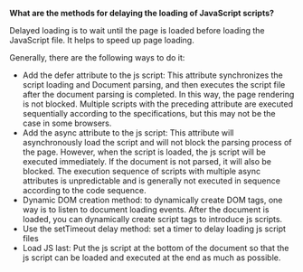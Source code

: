 **What are the methods for delaying the loading of JavaScript scripts?**

Delayed loading is to wait until the page is loaded before loading the JavaScript file. It helps to speed up page loading. 

Generally, there are the following ways to do it: 

- Add the defer attribute to the js script: This attribute synchronizes the script loading and Document parsing, and then executes the script file after the document parsing is completed. In this way, the page rendering is not blocked. Multiple scripts with the preceding attribute are executed sequentially according to the specifications, but this may not be the case in some browsers. 
- Add the async attribute to the js script: This attribute will asynchronously load the script and will not block the parsing process of the page. However, when the script is loaded, the js script will be executed immediately. If the document is not parsed, it will also be blocked. The execution sequence of scripts with multiple async attributes is unpredictable and is generally not executed in sequence according to the code sequence. 
- Dynamic DOM creation method: to dynamically create DOM tags, one way is to listen to document loading events. After the document is loaded, you can dynamically create script tags to introduce js scripts. 
- Use the setTimeout delay method: set a timer to delay loading js script files 
- Load JS last: Put the js script at the bottom of the document so that the js script can be loaded and executed at the end as much as possible. 